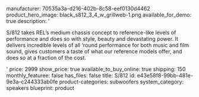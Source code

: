 manufacturer: 70535a3a-d216-402b-8c58-eef0130d4462
product_hero_image: black_s812_3_4_w_grillweb-1.png
available_for_demo: true
description: '<p>S/812 takes REL’s medium chassis concept to reference-like levels of performance and does so with style, beauty and devastating power. It delivers incredible levels of all ‘round performance for both music and film sound, gives customers a taste of what our reference models offer, and does so at a fraction of the cost.</p>'
price: 2999
show_price: true
available_to_buy_online: true
shipping: 150
monthly_featuree: false
has_files: false
title: S/812
id: e43e58f8-99bb-481e-9e3a-c244333ab0fe
product-categories: subwoofers
system_category: speakers
blueprint: product
